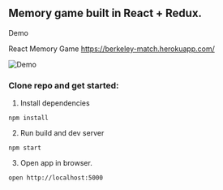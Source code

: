 ## Memory game built in React + Redux.

Demo

React Memory Game https://berkeley-match.herokuapp.com/

![Demo](/out.gif?raw=true "Demo of memory game")


### Clone repo and get started:

1) Install dependencies

```
npm install
```

2) Run build and dev server

```
npm start
```

3) Open app in browser.

```
open http://localhost:5000
```

